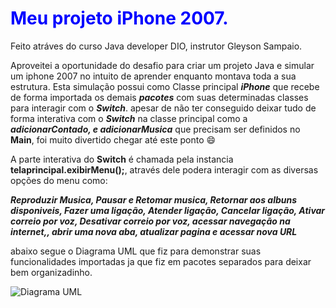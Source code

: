 # <font color="blue">Meu projeto iPhone 2007.</font>
Feito atráves do curso Java developer DIO, instrutor Gleyson Sampaio. 

Aproveitei a oportunidade do desafio para criar um projeto Java e simular um iphone 2007 no intuito de aprender enquanto montava toda a sua estrutura.
Esta simulação possui como Classe principal ***iPhone*** que recebe de forma importada os demais ***pacotes*** com suas determinadas classes para interagir com o ***Switch***.
apesar de não ter conseguido deixar tudo de forma interativa com o ***Switch*** na classe principal como a ***adicionarContado, e adicionarMusica*** que precisam ser definidos no **Main**, foi muito divertido chegar até este ponto 😄

A parte interativa do **Switch** é chamada pela instancia **telaprincipal.exibirMenu();**, através dele podera interagir com as diversas opções do menu como:

***Reproduzir Musica, Pausar e Retomar musica, Retornar aos albuns disponiveis, Fazer uma ligação, Atender ligação, Cancelar ligação, Ativar correio por voz, Desativar correio por voz, 
acessar navegação na internet,, abrir uma nova aba, atualizar pagina e acessar nova URL***

abaixo segue o Diagrama UML que fiz para demonstrar suas funcionalidades importadas ja que fiz em pacotes separados para deixar bem organizadinho. 

![Diagrama UML](https://github.com/MaykonLisboa/projeto.Iphone2007/assets/142188797/635e7ba3-2198-4344-8d92-400ebb397e89)
